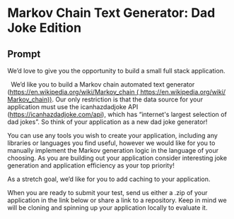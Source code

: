 Markov Chain Text Generator: Dad Joke Edition
=============================================

Prompt
------

We’d love to give you the opportunity to build a small full stack application.

  We’d like you to build a Markov chain automated text generator (https://en.wikipedia.org/wiki/Markov_chain ( https://en.wikipedia.org/wiki/Markov_chain)). Our only restriction is that the data source for your application must use the icanhazdadjoke API (https://icanhazdadjoke.com/api), which has “internet's largest selection of dad jokes”. So think of your application as a new dad joke generator!  

You can use any tools you wish to create your application, including any libraries or languages you find useful, however we would like for you to manually implement the Markov generation logic in the language of your choosing. As you are building out your application consider interesting joke generation and application efficiency as your top priority!

As a stretch goal, we’d like for you to add caching to your application.

When you are ready to submit your test, send us either a .zip of your application in the link below or share a link to a repository. Keep in mind we will be cloning and spinning up your application locally to evaluate it.
 